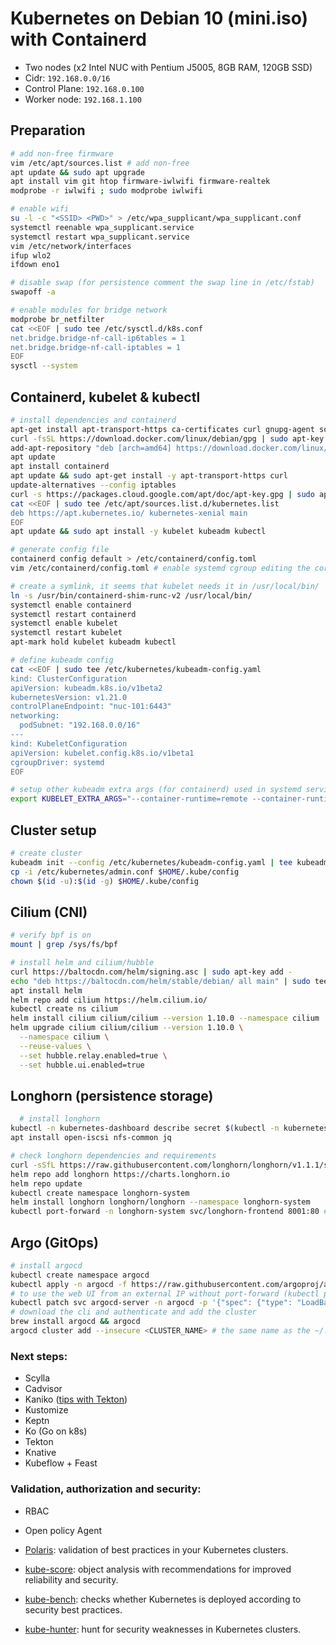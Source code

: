 # Kubernetes on Debian 10 (mini.iso) with Containerd

- Two nodes (x2 Intel NUC with Pentium J5005, 8GB RAM, 120GB SSD)
- Cidr: `192.168.0.0/16`
- Control Plane: `192.168.0.100`
- Worker node: `192.168.1.100`

## Preparation

```sh
# add non-free firmware
vim /etc/apt/sources.list # add non-free
apt update && sudo apt upgrade
apt install vim git htop firmware-iwlwifi firmware-realtek
modprobe -r iwlwifi ; sudo modprobe iwlwifi

# enable wifi
su -l -c "<SSID> <PWD>" > /etc/wpa_supplicant/wpa_supplicant.conf
systemctl reenable wpa_supplicant.service
systemctl restart wpa_supplicant.service
vim /etc/network/interfaces
ifup wlo2
ifdown eno1

# disable swap (for persistence comment the swap line in /etc/fstab)
swapoff -a

# enable modules for bridge network
modprobe br_netfilter
cat <<EOF | sudo tee /etc/sysctl.d/k8s.conf
net.bridge.bridge-nf-call-ip6tables = 1
net.bridge.bridge-nf-call-iptables = 1
EOF
sysctl --system
```

## Containerd, kubelet & kubectl

```sh
# install dependencies and containerd
apt-get install apt-transport-https ca-certificates curl gnupg-agent software-properties-common
curl -fsSL https://download.docker.com/linux/debian/gpg | sudo apt-key add -
add-apt-repository "deb [arch=amd64] https://download.docker.com/linux/debian $(lsb_release -cs) stable"
apt update
apt install containerd
apt update && sudo apt-get install -y apt-transport-https curl
update-alternatives --config iptables
curl -s https://packages.cloud.google.com/apt/doc/apt-key.gpg | sudo apt-key add -
cat <<EOF | sudo tee /etc/apt/sources.list.d/kubernetes.list
deb https://apt.kubernetes.io/ kubernetes-xenial main
EOF
apt update && sudo apt install -y kubelet kubeadm kubectl

# generate config file
containerd config default > /etc/containerd/config.toml
vim /etc/containerd/config.toml # enable systemd cgroup editing the corresponding line

# create a symlink, it seems that kubelet needs it in /usr/local/bin/
ln -s /usr/bin/containerd-shim-runc-v2 /usr/local/bin/
systemctl enable containerd
systemctl restart containerd
systemctl enable kubelet
systemctl restart kubelet
apt-mark hold kubelet kubeadm kubectl

# define kubeadm config
cat <<EOF | sudo tee /etc/kubernetes/kubeadm-config.yaml
kind: ClusterConfiguration
apiVersion: kubeadm.k8s.io/v1beta2
kubernetesVersion: v1.21.0
controlPlaneEndpoint: "nuc-101:6443"
networking:
  podSubnet: "192.168.0.0/16"
---
kind: KubeletConfiguration
apiVersion: kubelet.config.k8s.io/v1beta1
cgroupDriver: systemd
EOF

# setup other kubeadm extra args (for containerd) used in systemd service file
export KUBELET_EXTRA_ARGS="--container-runtime=remote --container-runtime-endpoint=unix:///run/containerd/containerd.sock --cgroup-driver=systemd"
```

## Cluster setup

```sh
# create cluster
kubeadm init --config /etc/kubernetes/kubeadm-config.yaml | tee kubeadm.out
cp -i /etc/kubernetes/admin.conf $HOME/.kube/config
chown $(id -u):$(id -g) $HOME/.kube/config
```

## Cilium (CNI)

```sh
# verify bpf is on
mount | grep /sys/fs/bpf

# install helm and cilium/hubble
curl https://baltocdn.com/helm/signing.asc | sudo apt-key add -
echo "deb https://baltocdn.com/helm/stable/debian/ all main" | sudo tee /etc/apt/sources.list.d/helm-stable-debian.list
apt install helm
helm repo add cilium https://helm.cilium.io/
kubectl create ns cilium
helm install cilium cilium/cilium --version 1.10.0 --namespace cilium
helm upgrade cilium cilium/cilium --version 1.10.0 \
  --namespace cilium \
  --reuse-values \
  --set hubble.relay.enabled=true \
  --set hubble.ui.enabled=true
```

## Longhorn (persistence storage)
```sh
  # install longhorn
kubectl -n kubernetes-dashboard describe secret $(kubectl -n kubernetes-dashboard get secret | grep admin-dashboard | awk '{print $1}')
apt install open-iscsi nfs-common jq

# check longhorn dependencies and requirements
curl -sSfL https://raw.githubusercontent.com/longhorn/longhorn/v1.1.1/scripts/environment_check.sh | bash
helm repo add longhorn https://charts.longhorn.io
helm repo update
kubectl create namespace longhorn-system
helm install longhorn longhorn/longhorn --namespace longhorn-system
kubectl port-forward -n longhorn-system svc/longhorn-frontend 8001:80 # access the UI
```

## Argo (GitOps)

```sh
# install argocd
kubectl create namespace argocd
kubectl apply -n argocd -f https://raw.githubusercontent.com/argoproj/argo-cd/stable/manifests/install.yaml
# to use the web UI from an external IP without port-forward (kubectl port-forward svc/argocd-server -n argocd 8080:443)
kubectl patch svc argocd-server -n argocd -p '{"spec": {"type": "LoadBalancer"}}'
# download the cli and authenticate and add the cluster
brew install argocd && argocd
argocd cluster add --insecure <CLUSTER_NAME> # the same name as the ~/.kube/config cluster name
```

### Next steps:

- Scylla
- Cadvisor
- Kaniko ([tips with Tekton](https://developer.ibm.com/devpractices/devops/tutorials/build-and-deploy-a-docker-image-on-kubernetes-using-tekton-pipelines/))
- Kustomize
- Keptn
- Ko (Go on k8s)
- Tekton
- Knative
- Kubeflow + Feast

### Validation, authorization and security:

- RBAC
- Open policy Agent

- [Polaris](https://github.com/FairwindsOps/polaris): validation of best practices in your Kubernetes clusters.
- [kube-score](https://github.com/zegl/kube-score): object analysis with recommendations for improved reliability and security.
- [kube-bench](https://github.com/aquasecurity/kube-bench): checks whether Kubernetes is deployed according to security best practices.
- [kube-hunter](https://github.com/aquasecurity/kube-hunter): hunt for security weaknesses in Kubernetes clusters.